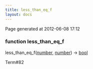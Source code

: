 ```yaml
---
title: less_than_eq_f
layout: docs
---
```


<div class="bottom_right_note">Page generated at 2012-06-08 17:12</div>
<h3><span class="minor">function</span> less_than_eq_f</h3>

less_than_eq_f(<a href="/docs/number.html">number</a>, <a href="/docs/number.html">number</a>) -> <a href="/docs/bool.html">bool</a>
<p></p>

<p><span class="extra_minor">Term#82</span></p>
